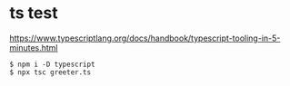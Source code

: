 # ts test

https://www.typescriptlang.org/docs/handbook/typescript-tooling-in-5-minutes.html

```
$ npm i -D typescript
$ npx tsc greeter.ts
```

